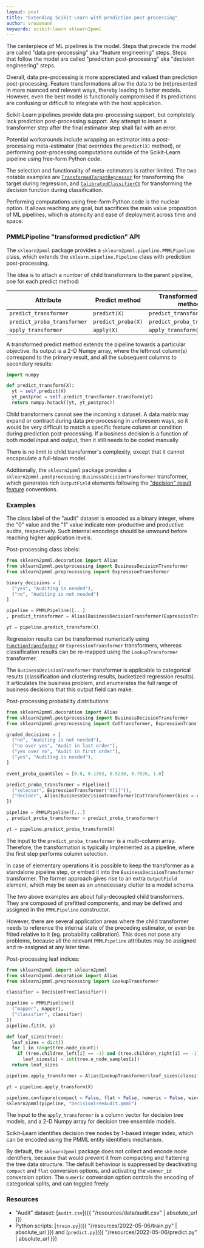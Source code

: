 ```yaml
---
layout: post
title: "Extending Scikit-Learn with prediction post-processing"
author: vruusmann
keywords: scikit-learn sklearn2pmml
---
```


The centerpiece of ML pipelines is the model.
Steps that precede the model are called "data pre-processing" aka "feature engineering" steps. Steps that follow the model are called "prediction post-processing" aka "decision engineering" steps.

Overall, data pre-processing is more appreciated and valued than prediction post-processing.
Feature transformations allow the data to be (re)presented in more nuanced and relevant ways, thereby leading to better models.
However, even the best model is functionally compromised if its predictions are confusing or difficult to integrate with the host application.

Scikit-Learn pipelines provide data pre-processing support, but completely lack prediction post-processing support. Any attempt to insert a transformer step after the final estimator step shall fail with an error.

Potential workarounds include wrapping an estimator into a post-processing meta-estimator (that overrides the `predict(X)` method), or performing post-processing computations outside of the Scikit-Learn pipeline using free-form Python code.

The selection and functionality of meta-estimators is rather limited. The two notable examples are [`TransformedTargetRegressor`](https://scikit-learn.org/stable/modules/generated/sklearn.compose.TransformedTargetRegressor.html) for transforming the target during regression, and [`CalibratedClassifierCV`](https://scikit-learn.org/stable/modules/generated/sklearn.calibration.CalibratedClassifierCV.html) for transforming the decision function during classification.

Performing computations using free-form Python code is the nuclear option. It allows reaching any goal, but sacrifices the main value proposition of ML pipelines, which is atomicity and ease of deployment across time and space.

### PMMLPipeline "transformed prediction" API

The `sklearn2pmml` package provides a `sklearn2pmml.pipeline.PMMLPipeline` class, which extends the `sklearn.pipeline.Pipeline` class with prediction post-processing.

The idea is to attach a number of child transformers to the parent pipeline, one for each predict method:

| Attribute | Predict method | Transformed predict method |
|---|---|---|
| `predict_transformer` | `predict(X)` | `predict_transform(X)` |
| `predict_proba_transformer` | `predict_proba(X)` | `predict_proba_transform(X)` |
| `apply_transformer` | `apply(X)` | `apply_transform(X)` |

A transformed predict method extends the pipeline towards a particular objective.
Its output is a 2-D Numpy array, where the leftmost column(s) correspond to the primary result, and all the subsequent columns to secondary results:

``` python
import numpy

def predict_transform(X):
  yt = self.predict(X)
  yt_postproc = self.predict_transformer.transform(yt)
  return numpy.hstack((yt, yt_postproc))
```

Child transformers cannot see the incoming `X` dataset.
A data matrix may expand or contract during data pre-processing in unforeseen ways, so it would be very difficult to match a specific feature column or condition during prediction post-processing.
If a business decision is a function of both model input and output, then it still needs to be coded manually.

There is no limit to child transformer's complexity, except that it cannot encapsulate a full-blown model.

Additionally, the `sklearn2pmml` package provides a `sklearn2pmml.postprocessing.BusinessDecisionTransformer` transformer, which generates rich `OutputField` elements following the ["decision" result feature](https://dmg.org/pmml/v4-4-1/Output.html#xsdElement_Decisions) conventions.

### Examples

The class label of the "audit" dataset is encoded as a binary integer, where the "0" value and the "1" value indicate non-productive and productive audits, respectively.
Such internal encodings should be unwound before reaching higher application levels.

Post-processing class labels:

``` python
from sklearn2pmml.decoration import Alias
from sklearn2pmml.postprocessing import BusinessDecisionTransformer
from sklearn2pmml.preprocessing import ExpressionTransformer

binary_decisions = [
  ("yes", "Auditing is needed"),
  ("no", "Auditing is not needed")
]

pipeline = PMMLPipeline([...]
, predict_transformer = Alias(BusinessDecisionTransformer(ExpressionTransformer("'yes' if X[0] == 1 else 'no'"), "Is auditing necessary?", binary_decisions, prefit = True), "binary decision", prefit = True))

yt = pipeline.predict_transform(X)
```

Regression results can be transformed numerically using [`FunctionTransformer`](https://scikit-learn.org/stable/modules/generated/sklearn.preprocessing.FunctionTransformer.html) or `ExpressionTransformer` transformers, whereas classification results can be re-mapped using the `LookupTransformer` transformer.

The `BusinessDecisionTransformer` transformer is applicable to categorical results (classification and clustering results, bucketized regression results).
It articulates the business problem, and enumerates the full range of business decisions that this output field can make.

Post-processing probability distributions:

``` python
from sklearn2pmml.decoration import Alias
from sklearn2pmml.postprocessing import BusinessDecisionTransformer
from sklearn2pmml.preprocessing import CutTransformer, ExpressionTransformer

graded_decisions = [
  ("no", "Auditing is not needed"),
  ("no over yes", "Audit in last order"),
  ("yes over no", "Audit in first order"),
  ("yes", "Auditing is needed"),
]

event_proba_quantiles = [0.0, 0.1363, 0.5238, 0.7826, 1.0]

predict_proba_transformer = Pipeline([
  ("selector", ExpressionTransformer("X[1]")),
  ("decider", Alias(BusinessDecisionTransformer(CutTransformer(bins = event_proba_quantiles, labels = [key for key, value in graded_decisions]), "Is auditing necessary?", graded_decisions, prefit = True), "graded decision", prefit = True))
])

pipeline = PMMLPipeline([...]
, predict_proba_transformer = predict_proba_transformer)

yt = pipeline.predict_proba_transform(X)
```

The input to the `predict_proba_transformer` is a multi-column array.
Therefore, the transformation is typically implemented as a pipeline, where the first step performs column selection.

In case of elementary operations it is possible to keep the transformer as a standalone pipeline step, or embed it into the `BusinessDecisionTransformer` transformer. The former approach gives rise to an extra `OutputField` element, which may be seen as an unnecessary clutter to a model schema.

The two above examples are about fully-decoupled child transformers. They are composed of prefitted components, and may be defined and assigned in the `PMMLPipeline` constructor.

However, there are several application areas where the child transformer needs to reference the internal state of the preceding estimator, or even be fitted relative to it (eg. probability calibration).
This does not pose any problems, because all the relevant `PMMLPipeline` attributes may be assigned and re-assigned at any later time.

Post-processing leaf indices:

``` python
from sklearn2pmml import sklearn2pmml
from sklearn2pmml.decoration import Alias
from sklearn2pmml.preprocessing import LookupTransformer

classifier = DecisionTreeClassifier()

pipeline = PMMLPipeline([
  ("mapper", mapper),
  ("classifier", classifier)
])
pipeline.fit(X, y)

def leaf_sizes(tree):
  leaf_sizes = dict()
  for i in range(tree.node_count):
    if (tree.children_left[i] == -1) and (tree.children_right[i] == -1):
      leaf_sizes[i] = int(tree.n_node_samples[i])
  return leaf_sizes

pipeline.apply_transformer = Alias(LookupTransformer(leaf_sizes(classifier.tree_), default_value = -1), "leaf size", prefit = True)

yt = pipeline.apply_transform(X)

pipeline.configure(compact = False, flat = False, numeric = False, winner_id = True)
sklearn2pmml(pipeline, "DecisionTreeAudit.pmml")
```

The input to the `apply_transformer` is a column vector for decision tree models, and a 2-D Numpy array for decision tree ensemble models.

Scikit-Learn identifies decision tree nodes by 1-based integer index, which can be encoded using the PMML entity identifiers mechanism.

By default, the `sklearn2pmml` package does not collect and encode node identifiers, because that would prevent it from compacting and flattening the tree data structure.
The default behaviour is suppressed by deactivating `compact` and `flat` conversion options, and activating the `winner_id` conversion option. The `numeric` conversion option controls the encoding of categorical splits, and can toggled freely.

### Resources

* "Audit" dataset: [`audit.csv`]({{ "/resources/data/audit.csv" | absolute_url }})
* Python scripts: [`train.py`]({{ "/resources/2022-05-06/train.py" | absolute_url }}) and [`predict.py`]({{ "/resources/2022-05-06/predict.py" | absolute_url }})